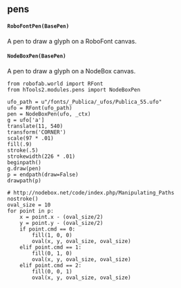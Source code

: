 ## pens

#### `RoboFontPen(BasePen)`

A pen to draw a glyph on a RoboFont canvas.

#### `NodeBoxPen(BasePen)`

A pen to draw a glyph on a NodeBox canvas.

    from robofab.world import RFont
    from hTools2.modules.pens import NodeBoxPen

    ufo_path = u"/fonts/_Publica/_ufos/Publica_55.ufo"
    ufo = RFont(ufo_path)
    pen = NodeBoxPen(ufo, _ctx)
    g = ufo['a']
    translate(11, 540)
    transform('CORNER')
    scale(97 * .01)
    fill(.9)
    stroke(.5)
    strokewidth(226 * .01)
    beginpath()
    g.draw(pen)
    p = endpath(draw=False)
    drawpath(p)

    # http://nodebox.net/code/index.php/Manipulating_Paths
    nostroke()
    oval_size = 10
    for point in p:
        x = point.x - (oval_size/2)
        y = point.y - (oval_size/2)
        if point.cmd == 0:
            fill(1, 0, 0)
            oval(x, y, oval_size, oval_size)
        elif point.cmd == 1:
            fill(0, 1, 0)
            oval(x, y, oval_size, oval_size)
        elif point.cmd == 2:
            fill(0, 0, 1)
            oval(x, y, oval_size, oval_size)
